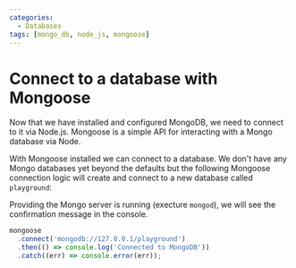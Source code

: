```yaml
---
categories:
  - Databases
tags: [mongo_db, node_js, mongoose]
---
```


# Connect to a database with Mongoose

Now that we have installed and configured MongoDB, we need to connect to it via Node.js. Mongoose is a simple API for interacting with a Mongo database via Node.

With Mongoose installed we can connect to a database. We don't have any Mongo databases yet beyond the defaults but the following Mongoose connection logic will create and connect to a new database called `playground`:

Providing the Mongo server is running (execture `mongod`), we will see the confirmation message in the console.

```js
mongoose
  .connect('mongodb://127.0.0.1/playground')
  .then(() => console.log('Connected to MongoDB'))
  .catch((err) => console.error(err));
```
